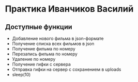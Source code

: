 # Практика Иванчиков Василий 

## Доступные функции

- Добавление нового фильма в json-формате
- Получение списка всех фильмов в json
- Получение фильма по номеру 
- Перезапись фильма по номеру 
- Удаление по номеру
- Получение гифки с сервера 
- Отправка гифки на сервер с сохранением в uploads 
- sleep(10)
